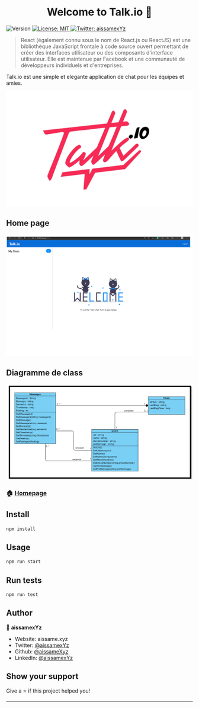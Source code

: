 <h1 align="center">Welcome to Talk.io 👋</h1>
<p>
  <img alt="Version" src="https://img.shields.io/badge/version-dev-blue.svg?cacheSeconds=2592000" />
  <a href="#" target="_blank">
    <img alt="License: MIT" src="https://img.shields.io/badge/License-MIT-yellow.svg" />
  </a>
  <a href="https://twitter.com/aissamexYz" target="_blank">
    <img alt="Twitter: aissamexYz" src="https://img.shields.io/twitter/follow/aissamexYz.svg?style=social" />
  </a>
</p>

> React (également connu sous le nom de React.js ou ReactJS) est une bibliothèque JavaScript frontale à code source ouvert permettant de créer des interfaces utilisateur ou des composants d'interface utilisateur. Elle est maintenue par Facebook et une communauté de développeurs individuels et d'entreprises.

Talk.io est une simple et elegante application de chat pour les équipes et amies.

![talk.io](logo.png?raw=true "logo")
## Home page
![talk.io](home.png?raw=true "home")
## Diagramme de class
![talk.io](class_diagram.png?raw=true "class")

### 🏠 [Homepage](talk.io/index.html)

## Install

```sh
npm install
```

## Usage

```sh
npm run start
```

## Run tests

```sh
npm run test
```

## Author

👤 **aissamexYz**

* Website: aissame.xyz
* Twitter: [@aissamexYz](https://twitter.com/aissamexYz)
* Github: [@aissameXyz](https://github.com/aissameXyz)
* LinkedIn: [@aissamexYz](https://linkedin.com/in/aissamexYz)

## Show your support

Give a ⭐️ if this project helped you!

***
